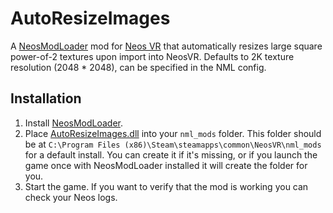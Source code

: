 #  AutoResizeImages

A [NeosModLoader](https://github.com/zkxs/NeosModLoader) mod for [Neos VR](https://neos.com/) that automatically resizes large square power-of-2 textures upon import into NeosVR. Defaults to 2K texture resolution (2048 * 2048), can be specified in the NML config.

## Installation
1. Install [NeosModLoader](https://github.com/neos-modding-group/NeosModLoader/releases).
1. Place [AutoResizeImages.dll](https://github.com/GithubUsername/RepoName/releases/latest/download/ModNameGoesHere.dll) into your `nml_mods` folder. This folder should be at `C:\Program Files (x86)\Steam\steamapps\common\NeosVR\nml_mods` for a default install. You can create it if it's missing, or if you launch the game once with NeosModLoader installed it will create the folder for you.
1. Start the game. If you want to verify that the mod is working you can check your Neos logs.
